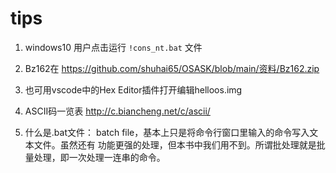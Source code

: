 # tips

1. windows10 用户点击运行 `!cons_nt.bat` 文件

2. Bz162在 https://github.com/shuhai65/OSASK/blob/main/资料/Bz162.zip

3. 也可用vscode中的Hex Editor插件打开编辑helloos.img

4. ASCII码一览表 http://c.biancheng.net/c/ascii/

5. 什么是.bat文件：
batch file，基本上只是将命令行窗口里输入的命令写入文本文件。虽然还有
功能更强的处理，但本书中我们用不到。所谓批处理就是批量处理，即一次处理一连串的命令。


